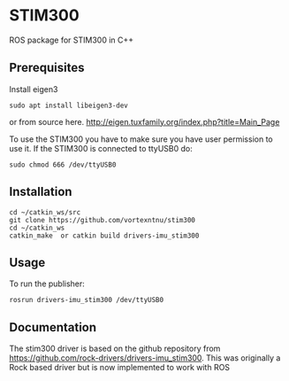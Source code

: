 # STIM300
ROS package for STIM300 in C++ 

## Prerequisites
Install eigen3

`sudo apt install libeigen3-dev`
 
or from source here.
http://eigen.tuxfamily.org/index.php?title=Main_Page

To use the STIM300 you have to make sure you have user permission to use it.
If the STIM300 is connected to ttyUSB0 do:

`sudo chmod 666 /dev/ttyUSB0`

## Installation

    cd ~/catkin_ws/src
    git clone https://github.com/vortexntnu/stim300
    cd ~/catkin_ws
    catkin_make  or catkin build drivers-imu_stim300
    
  
## Usage
To run the publisher:

```shell
rosrun drivers-imu_stim300 /dev/ttyUSB0
```

## Documentation

The stim300 driver is based on the github repository from https://github.com/rock-drivers/drivers-imu_stim300. 
This was originally a Rock based driver but is now implemented to work with ROS
    

